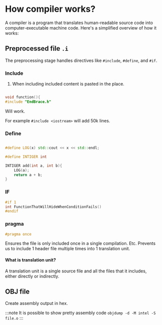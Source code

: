 # How compiler works? 

A compiler is a program that translates human-readable source code into computer-executable machine code. Here's a simplified overview of how it works:

## Preprocessed file `.i`

The preprocessing stage handles directives like `#include`, `#define`, and `#if`.


### Include
1. When including included content is pasted in the place. 



```cpp

void function(){
#include "EndBrace.h"
```

Will work.

For example `#include <iostream>` will add 50k lines.


### Define 

```cpp

#define LOG(x) std::cout << x << std::endl;

#define INTIGER int

INTIGER add(int a, int b){
    LOG(a);
    return a + b;
}
```

### IF

```cpp
#if 1
int FunctionThatWillHideWhenConditionFails()
#endif
```

### pragma

```cpp
#pragma once
```
Ensures the file is only included once in a single compilation. Etc. Prevents us to include 1 header file multiple times into 1 translation unit.

#### What is translation unit?

A translation unit is a single source file and all the files that it includes, either directly or indirectly.

## OBJ file

Create assembly output in hex. 

:::note
It is possible to show pretty assembly code 
`objdump -d -M intel -S file.o`
:::